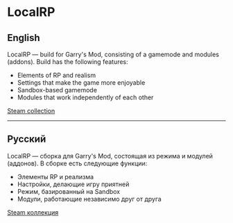 # LocalRP
English
-
LocalRP — build for Garry's Mod, consisting of a gamemode and modules (addons). Build has the following features:
- Elements of RP and realism
- Settings that make the game more enjoyable
- Sandbox-based gamemode
- Modules that work independently of each other

[Steam collection](https://steamcommunity.com/sharedfiles/filedetails/?id=2837278729)

---
Русский
-
LocalRP — сборка для Garry's Mod, состоящая из режима и модулей (аддонов). В сборке есть следующие функции:
- Элементы RP и реализма
- Настройки, делающие игру приятней
- Режим, базированный на Sandbox
- Модули, работающие независимо друг от друга

[Steam коллекция](https://steamcommunity.com/sharedfiles/filedetails/?id=2837278729)
